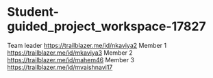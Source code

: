 # Student-guided_project_workspace-17827

Team leader https://trailblazer.me/id/nkaviya2
Member 1 https://trailblazer.me/id/mkaviya3
Member 2 https://trailblazer.me/id/mahem46
Member 3 https://trailblazer.me/id/mvaishnavi17

